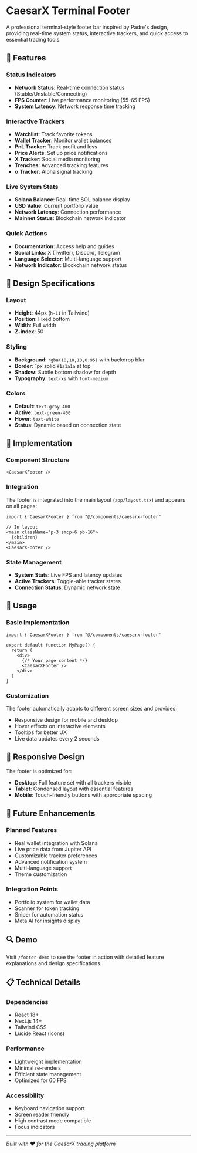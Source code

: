 # CaesarX Terminal Footer

A professional terminal-style footer bar inspired by Padre's design, providing real-time system status, interactive trackers, and quick access to essential trading tools.

## 🎯 Features

### Status Indicators
- **Network Status**: Real-time connection status (Stable/Unstable/Connecting)
- **FPS Counter**: Live performance monitoring (55-65 FPS)
- **System Latency**: Network response time tracking

### Interactive Trackers
- **Watchlist**: Track favorite tokens
- **Wallet Tracker**: Monitor wallet balances
- **PnL Tracker**: Track profit and loss
- **Price Alerts**: Set up price notifications
- **X Tracker**: Social media monitoring
- **Trenches**: Advanced tracking features
- **α Tracker**: Alpha signal tracking

### Live System Stats
- **Solana Balance**: Real-time SOL balance display
- **USD Value**: Current portfolio value
- **Network Latency**: Connection performance
- **Mainnet Status**: Blockchain network indicator

### Quick Actions
- **Documentation**: Access help and guides
- **Social Links**: X (Twitter), Discord, Telegram
- **Language Selector**: Multi-language support
- **Network Indicator**: Blockchain network status

## 🎨 Design Specifications

### Layout
- **Height**: 44px (`h-11` in Tailwind)
- **Position**: Fixed bottom
- **Width**: Full width
- **Z-index**: 50

### Styling
- **Background**: `rgba(10,10,10,0.95)` with backdrop blur
- **Border**: 1px solid `#1a1a1a` at top
- **Shadow**: Subtle bottom shadow for depth
- **Typography**: `text-xs` with `font-medium`

### Colors
- **Default**: `text-gray-400`
- **Active**: `text-green-400`
- **Hover**: `text-white`
- **Status**: Dynamic based on connection state

## 🔧 Implementation

### Component Structure
```tsx
<CaesarXFooter />
```

### Integration
The footer is integrated into the main layout (`app/layout.tsx`) and appears on all pages:

```tsx
import { CaesarXFooter } from "@/components/caesarx-footer"

// In layout
<main className="p-3 sm:p-6 pb-16">
  {children}
</main>
<CaesarXFooter />
```

### State Management
- **System Stats**: Live FPS and latency updates
- **Active Trackers**: Toggle-able tracker states
- **Connection Status**: Dynamic network state

## 🚀 Usage

### Basic Implementation
```tsx
import { CaesarXFooter } from "@/components/caesarx-footer"

export default function MyPage() {
  return (
    <div>
      {/* Your page content */}
      <CaesarXFooter />
    </div>
  )
}
```

### Customization
The footer automatically adapts to different screen sizes and provides:
- Responsive design for mobile and desktop
- Hover effects on interactive elements
- Tooltips for better UX
- Live data updates every 2 seconds

## 📱 Responsive Design

The footer is optimized for:
- **Desktop**: Full feature set with all trackers visible
- **Tablet**: Condensed layout with essential features
- **Mobile**: Touch-friendly buttons with appropriate spacing

## 🎯 Future Enhancements

### Planned Features
- Real wallet integration with Solana
- Live price data from Jupiter API
- Customizable tracker preferences
- Advanced notification system
- Multi-language support
- Theme customization

### Integration Points
- Portfolio system for wallet data
- Scanner for token tracking
- Sniper for automation status
- Meta AI for insights display

## 🔍 Demo

Visit `/footer-demo` to see the footer in action with detailed feature explanations and design specifications.

## 📋 Technical Details

### Dependencies
- React 18+
- Next.js 14+
- Tailwind CSS
- Lucide React (icons)

### Performance
- Lightweight implementation
- Minimal re-renders
- Efficient state management
- Optimized for 60 FPS

### Accessibility
- Keyboard navigation support
- Screen reader friendly
- High contrast mode compatible
- Focus indicators

---

*Built with ❤️ for the CaesarX trading platform*
